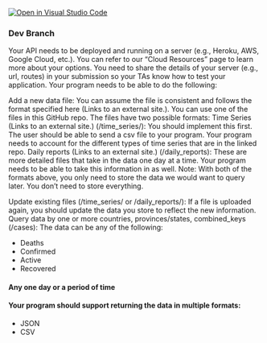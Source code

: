 [![Open in Visual Studio Code](https://classroom.github.com/assets/open-in-vscode-f059dc9a6f8d3a56e377f745f24479a46679e63a5d9fe6f495e02850cd0d8118.svg)](https://classroom.github.com/online_ide?assignment_repo_id=6163542&assignment_repo_type=AssignmentRepo)
### Dev Branch
Your API needs to be deployed and running on a server (e.g., Heroku, AWS, Google Cloud, etc.). You can refer to our “Cloud Resources” page to learn more about your options. You need to share the details of your server (e.g., url, routes) in your submission so your TAs know how to test your application. Your program needs to be able to do the following: 

Add a new data file: You can assume the file is consistent and follows the format specified here (Links to an external site.). You can use one of the files in this GitHub repo. The files have two possible formats:
Time Series (Links to an external site.) (/time_series/): You should implement this first. The user should be able to send a csv file to your program. Your program needs to account for the different types of time series that are in the linked repo.
Daily reports (Links to an external site.) (/daily_reports): These are more detailed files that take in the data one day at a time. Your program needs to be able to take this information in as well. 
Note: With both of the formats above, you only need to store the data we would want to query later. You don’t need to store everything.

Update existing files (/time_series/ or /daily_reports/): If a file is uploaded again, you should update the data you store to reflect the new information.
Query data by one or more countries, provinces/states, combined_keys (/cases): The data can be any of the following:
* Deaths
* Confirmed
* Active
* Recovered 
#### Any one day or a period of time
#### Your program should support returning the data in multiple formats:
* JSON
* CSV

